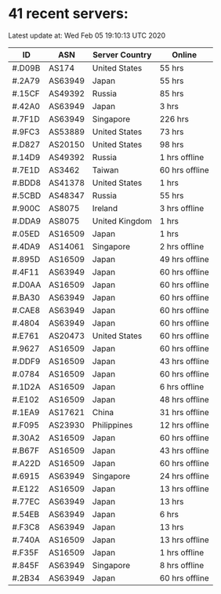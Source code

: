 # 41 recent servers:

Latest update at: Wed Feb 05 19:10:13 UTC 2020

| ID | ASN | Server Country | Online |
| -- | --- | -------------- | ------ |
| #.D09B | AS174 | United States | 55 hrs |
| #.2A79 | AS63949 | Japan | 55 hrs |
| #.15CF | AS49392 | Russia | 85 hrs |
| #.42A0 | AS63949 | Japan | 3 hrs |
| #.7F1D | AS63949 | Singapore | 226 hrs |
| #.9FC3 | AS53889 | United States | 73 hrs |
| #.D827 | AS20150 | United States | 98 hrs |
| #.14D9 | AS49392 | Russia | 1 hrs offline |
| #.7E1D | AS3462 | Taiwan | 60 hrs offline |
| #.BDD8 | AS41378 | United States | 1 hrs |
| #.5CBD | AS48347 | Russia | 55 hrs |
| #.900C | AS8075 | Ireland | 3 hrs offline |
| #.DDA9 | AS8075 | United Kingdom | 1 hrs |
| #.05ED | AS16509 | Japan | 1 hrs |
| #.4DA9 | AS14061 | Singapore | 2 hrs offline |
| #.895D | AS16509 | Japan | 49 hrs offline |
| #.4F11 | AS63949 | Japan | 60 hrs offline |
| #.D0AA | AS16509 | Japan | 60 hrs offline |
| #.BA30 | AS63949 | Japan | 60 hrs offline |
| #.CAE8 | AS63949 | Japan | 60 hrs offline |
| #.4804 | AS63949 | Japan | 60 hrs offline |
| #.E761 | AS20473 | United States | 60 hrs offline |
| #.9627 | AS16509 | Japan | 60 hrs offline |
| #.DDF9 | AS16509 | Japan | 43 hrs offline |
| #.0784 | AS16509 | Japan | 60 hrs offline |
| #.1D2A | AS16509 | Japan | 6 hrs offline |
| #.E102 | AS16509 | Japan | 48 hrs offline |
| #.1EA9 | AS17621 | China | 31 hrs offline |
| #.F095 | AS23930 | Philippines | 12 hrs offline |
| #.30A2 | AS16509 | Japan | 60 hrs offline |
| #.B67F | AS16509 | Japan | 43 hrs offline |
| #.A22D | AS16509 | Japan | 60 hrs offline |
| #.6915 | AS63949 | Singapore | 24 hrs offline |
| #.E122 | AS16509 | Japan | 13 hrs offline |
| #.77EC | AS63949 | Japan | 13 hrs |
| #.54EB | AS63949 | Japan | 6 hrs |
| #.F3C8 | AS63949 | Japan | 13 hrs |
| #.740A | AS16509 | Japan | 13 hrs offline |
| #.F35F | AS16509 | Japan | 1 hrs offline |
| #.845F | AS63949 | Singapore | 8 hrs offline |
| #.2B34 | AS63949 | Japan | 60 hrs offline |

